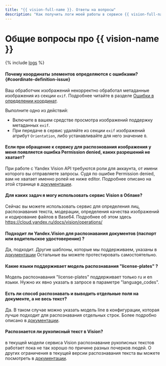```yaml
---
title: "{{ vision-full-name }}. Ответы на вопросы"
description: "Как получить логи моей работы в сервисе {{ vision-full-name }}? Ответы на этот и другие вопросы в данной статье."
---
```


# Общие вопросы про {{ vision-name }}

{% include [logs](../../_qa/logs.md) %}

#### Почему координаты элементов определяются с ошибками? {#coordinate-definition-issue}

Ваш обработчик изображений некорректно обработал метаданные изображения из секции `exif`. Подробнее читайте в разделе [Ошибки в определении координат](../concepts/ocr/index.md#coordinate-definition-issue).

Выполните одно из действий:

* Включите в вашем средстве просмотра изображений поддержку метаданных `exif`.
* При передаче в сервис удаляйте из секции `exif` изображений атрибут `Orientation`, либо устанавливайте для него значение `0`.

#### Если при обращение к сервису для распознования изображения у меня появляется ошибка Permission denied, каких разрешений не хватает?
При работе с Yandex Vision API требуются роли для аккаунта, от имени которого вы отправляете запросы.
Судя по ошибке Permission denied, вам не хватает именно ролей не ниже editor. Подробнее описано на этой странице в [документации](https://cloud.yandex.ru/docs/vision/security ).

#### Для каких задач я могу использовать сервис Vision в Облаке?
Сейчас вы можете использовать сервис для определения лиц, распознавания текста, модерации, определения качества изображений и кодирование файлов в Base64. Подробнее об этом здесь https://cloud.yandex.ru/docs/vision/operations/ 

#### Подходит ли Yandex.Vision для распознавания  документов (паспорт или водительское удостоверение) ?
Да, подходит. Другие шаблоны, которые мы поддерживаем, указаны в [документации](https://cloud.yandex.ru/docs/vision/concepts/ocr/template-recognition )
Остальные вы можете протестировать самостоятельно.

#### Какие языки поддерживает модель распознавания "license-plates" ?
Модель распознавания "license-plates" поддерживает только ru и en языки. Нужно их явно указать в запросе в параметре "language_codes".

#### Есть ли способ распознавать и выводить отдельные поля на документе, а не весь текст?
Да. В таком случае можно указать модель line в конфигурации, которая лучше подходит для распознавания отдельных строк.
Более подробно описано в [документации](https://cloud.yandex.ru/docs/vision/operations/ocr/text-detection#string ).

#### Распознается ли рукописный текст в Vision?
в текущей модели сервиса Vision распознавание рукописных текстов работает пока не так хорошо по причине разных почерков людей.
О других ограничения в текущей версии распознавания текста вы можете посмотреть в [документации](https://cloud.yandex.ru/docs/vision/concepts/ocr/known-issues).
